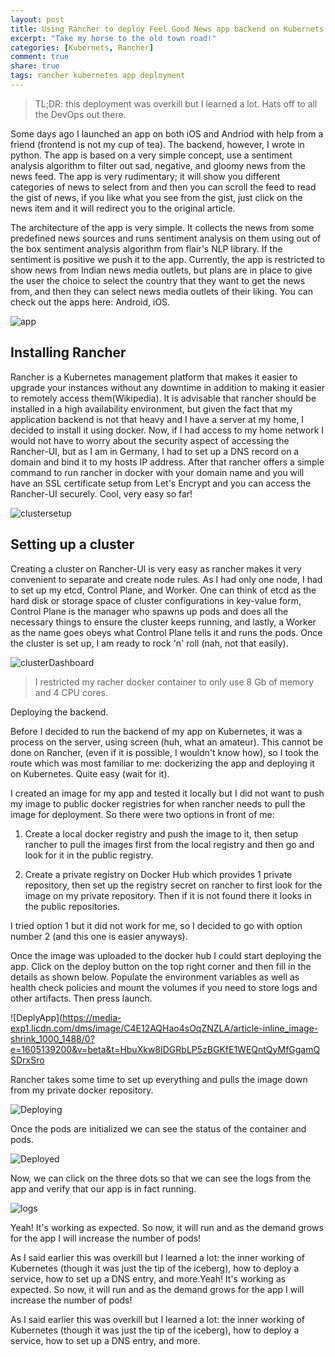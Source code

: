 ```yaml
---
layout: post
title: Using Rancher to deploy Feel Good News app backend on Kubernets
excerpt: "Take my horse to the old town road!"
categories: [Kubernets, Rancher]
comment: true
share: true
tags: rancher kubernetes app deployment
---
```


> TL;DR: this deployment was overkill but I learned a lot. Hats off to all the DevOps out there.

Some days ago I launched an app on both iOS and Andriod with help from a friend (frontend is not my cup of tea). The backend, however, I wrote in python. The app is based on a very simple concept, use a sentiment analysis algorithm to filter out sad, negative, and gloomy news from the news feed. The app is very rudimentary; it will show you different categories of news to select from and then you can scroll the feed to read the gist of news, if you like what you see from the gist, just click on the news item and it will redirect you to the original article.

The architecture of the app is very simple. It collects the news from some predefined news sources and runs sentiment analysis on them using out of the box sentiment analysis algorithm from flair's NLP library. If the sentiment is positive we push it to the app. Currently, the app is restricted to show news from Indian news media outlets, but plans are in place to give the user the choice to select the country that they want to get the news from, and then they can select news media outlets of their liking. You can check out the apps here: Android, iOS.

![app](https://media-exp1.licdn.com/dms/image/C4E12AQE9UsI8G3EGPA/article-inline_image-shrink_1500_2232/0?e=1605139200&v=beta&t=QL80BNZaV6GV88HHYXVNf4EdoNOLV1I_wPlv8hLaq48)


## Installing Rancher

Rancher is a Kubernetes management platform that makes it easier to upgrade your instances without any downtime in addition to making it easier to remotely access them(Wikipedia). It is advisable that rancher should be installed in a high availability environment, but given the fact that my application backend is not that heavy and I have a server at my home, I decided to install it using docker. Now, if I had access to my home network I would not have to worry about the security aspect of accessing the Rancher-UI, but as I am in Germany, I had to set up a DNS record on a domain and bind it to my hosts IP address. After that rancher offers a simple command to run rancher in docker with your domain name and you will have an SSL certificate setup from Let's Encrypt and you can access the Rancher-UI securely. Cool, very easy so far!

![clustersetup](https://media-exp1.licdn.com/dms/image/C4E12AQHKalxZ0fhhqA/article-inline_image-shrink_1500_2232/0?e=1605139200&v=beta&t=z-XYooYxIdiAUmwaMriZBESsEmYf11b5y_VRU3JQbzw)


## Setting up a cluster

Creating a cluster on Rancher-UI is very easy as rancher makes it very convenient to separate and create node rules. As I had only one node, I had to set up my etcd, Control Plane, and Worker. One can think of etcd  as the hard disk or storage space of cluster configurations in key-value form, Control Plane is the manager who spawns up pods and does all the necessary things to ensure the cluster keeps running, and lastly, a Worker as the name goes obeys what Control Plane tells it and runs the pods. Once the cluster is set up, I am ready to rock 'n' roll (nah, not that easily).

![clusterDashboard](https://media-exp1.licdn.com/dms/image/C4E12AQFGtWx455_dgQ/article-inline_image-shrink_1500_2232/0?e=1605139200&v=beta&t=L8BJlU722EbV5URpwq6WseZ0N6lYHD3Qj63Xu7z8F_s)


> I restricted my racher docker container to only use 8 Gb of memory and 4 CPU cores.

Deploying the backend.

Before I decided to run the backend of my app on Kubernetes, it was a process on the server, using screen (huh, what an amateur). This cannot be done on Rancher, (even if it is possible, I wouldn't know how), so I took the route which was most familiar to me: dockerizing the app and deploying it on Kubernetes. Quite easy (wait for it).

I created an image for my app and tested it locally but I did not want to push my image to public docker registries for when rancher needs to pull the image for deployment. So there were two options in front of me:


1. Create a local docker registry and push the image to it, then setup rancher to pull the images first from the local registry and then go and look for it in the public registry.

2. Create a private registry on Docker Hub which provides 1 private repository, then set up the registry secret on rancher to first look for the image on my private repository. Then if it is not found there it looks in the public repositories.

I tried option 1 but it did not work for me, so I decided to go with option number 2 (and this one is easier anyways).

Once the image was uploaded to the docker hub I could start deploying the app. Click on the deploy button on the top right corner and then fill in the details as shown below. Populate the environment variables as well as health check policies and mount the volumes if you need to store logs and other artifacts. Then press launch.

![DeplyApp](https://media-exp1.licdn.com/dms/image/C4E12AQHao4sOqZNZLA/article-inline_image-shrink_1000_1488/0?e=1605139200&v=beta&t=HbuXkw8IDGRbLP5zBGKfE1WEQntQyMfGgamQSDrxSro

Rancher takes some time to set up everything and pulls the image down from my private docker repository.

![Deploying](https://media-exp1.licdn.com/dms/image/C4E12AQGF4NAH8Us3MA/article-inline_image-shrink_1000_1488/0?e=1605139200&v=beta&t=pEQwAiQZu11BVu54vKsReVEG59Axzt9S1TgHKL9LfOI)


Once the pods are initialized we can see the status of the container and pods.

![Deployed](https://media-exp1.licdn.com/dms/image/C4E12AQHaqFLvri7B8w/article-inline_image-shrink_1000_1488/0?e=1605139200&v=beta&t=GXDRsWxH8C_SGPAoKTbWjmi6yNbaJq_Qx8R4HUigihw)

Now, we can click on the three dots so that we can see the logs from the app and verify that our app is in fact running.

![logs](https://media-exp1.licdn.com/dms/image/C4E12AQFQJJsf5k9kYQ/article-inline_image-shrink_1500_2232/0?e=1605139200&v=beta&t=QOZZ1flUJGROyrU4nWsnXm3Md797uuyg6utTi3iTJO0)

Yeah! It's working as expected. So now, it will run and as the demand grows for the app I will increase the number of pods!

As I said earlier this was overkill but I learned a lot: the inner working of Kubernetes (though it was just the tip of the iceberg), how to deploy a service, how to set up a DNS entry, and more.Yeah! It's working as expected. So now, it will run and as the demand grows for the app I will increase the number of pods!

As I said earlier this was overkill but I learned a lot: the inner working of Kubernetes (though it was just the tip of the iceberg), how to deploy a service, how to set up a DNS entry, and more.
